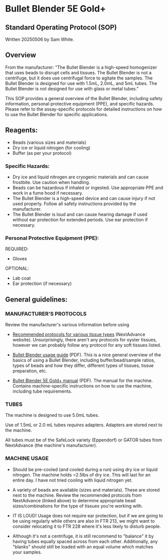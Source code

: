# Bullet Blender 5E Gold+

## Standard Operating Protocol (SOP)
Written 20250506 by Sam White.

## Overview
From the manufacturer: "The Bullet Blender is a high-speed homogenizer that uses beads to disrupt cells and tissues. The Bullet Blender is not a centrifuge, but it does use centrifugal force to agitate the samples. The Bullet Blender is designed for use with 1.5mL, 2.0mL, and 5mL tubes. The Bullet Blender is not designed for use with glass or metal tubes."

This SOP provides a general overview of the Bullet Blender, including safety information, personal protective equipment (PPE), and specific hazards. Please refer to the assay-specific protocols for detailed instructions on how to use the Bullet Blender for specific applications.

## Reagents:
- Beads (various sizes and materials)
- Dry ice or liquid nitrogen (for cooling)
- Buffer (as per your protocol)

### Specific Hazards:
- Dry ice and liquid nitrogen are cryogenic materials and can cause frostbite. Use caution when handling.
- Beads can be hazardous if inhaled or ingested. Use appropriate PPE and work in a fume hood if necessary.
- The Bullet Blender is a high-speed device and can cause injury if not used properly. Follow all safety instructions provided by the manufacturer.
- The Bullet Blender is loud and can cause hearing damage if used without ear protection for extended periods. Use ear protection if necessary.

### Personal Protective Equipment (PPE):

REQUIRED:
 - Gloves

OPTIONAL:
- Lab coat
- Ear protection (if necessary)

## General guidelines:

### MANUFACTURER'S PROTOCOLS

Review the manufacturer's various information before using

- [Recommended protocols for various tissue types](https://www.nextadvance.com/bullet-blender-homogenizer/homogenizer-tissue-cell-culture-bullet-blender-support/homogenizer-cell-disrupter-protocols/) (NextAdvance website). Unsurprisingly, there aren't any protocols for oyster tissues, however we can probably follow any protocol for any soft tissues listed.

- [Bullet Blender usage guide](../../equipment_manuals/NextAdvance-RS18-0511-Bullet-Blender-Homogenization-Guide.pdf) (PDF). This is a nice general overview of the basics of using a Bullet Blender, including buffer/bead/sample ratios, types of beads and how they differ, different types of tissues, tissue preparation, etc.

- [Bullet Blender 5E Gold+ manual](../../equipment_manuals/NextAdvance-RS18-0505-Bullet-Blender-GOLD-Plus-Manual.pdf) (PDF). The manual for the machine. Contains machine-specific instructions on how to use the machine, including tube requirements.

### TUBES
The machine is designed to use 5.0mL tubes.

Use of 1.5mL or 2.0 mL tubes _requires_ adapters. Adapters are stored next to the machine.

All tubes must be of the SafeLock variety (Eppendorf) or GATOR tubes from NextAdvance (the machine's manufacturer).

### MACHINE USAGE

- Should be pre-cooled (and cooled during a run) using dry ice or liquid nitrogen. The machine holds ~2.5lbs of dry ice. This will last for an entire day. I have not tried cooling with liquid nitrogen yet.

- A variety of beads are available (sizes and materials). These are stored next to the machine. Review the recommended protocols from NextAdvance (linked above) to determine appropriate bead sizes/combinations for the type of tissues you're working with.

- IT IS LOUD! Usage does not require ear protection, but if we are going to be using regularly while others are also in FTR 213, we might want to consider relocating it to FTR 228 where it's less likely to disturb people.

- Although it's not a centrifuge, it is still recommend to "balance" it by having tubes equally spaced across from each other. Additionally, any "blanks" should still be loaded with an equal volume which matches your samples.
